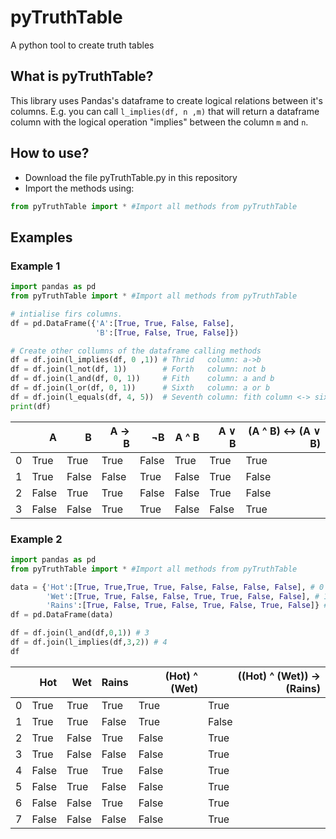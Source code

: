# pyTruthTable
A python tool to create truth tables 

## What is pyTruthTable?
This library uses Pandas's dataframe to create logical relations between it's columns. E.g. you can call `l_implies(df, n ,m)` that will return a dataframe column with the logical operation "implies" between the column `m` and `n`.

## How to use?
- Download the file pyTruthTable.py in this repository
- Import the methods using:
```python
from pyTruthTable import * #Import all methods from pyTruthTable
```

## Examples

### Example 1

```python
import pandas as pd
from pyTruthTable import * #Import all methods from pyTruthTable

# intialise firs columns.
df = pd.DataFrame({'A':[True, True, False, False],
                   'B':[True, False, True, False]})

# Create other collumns of the dataframe calling methods
df = df.join(l_implies(df, 0 ,1)) # Thrid   column: a->b
df = df.join(l_not(df, 1))        # Forth   column: not b
df = df.join(l_and(df, 0, 1))     # Fith    column: a and b
df = df.join(l_or(df, 0, 1))      # Sixth   column: a or b
df = df.join(l_equals(df, 4, 5))  # Seventh column: fith column <-> sixth column
print(df)
```

<div>
<table class="dataframe">
  <thead>
    <tr style="text-align: right;">
      <th></th>
      <th>A</th>
      <th>B</th>
      <th>A → B</th>
      <th>¬B</th>
      <th>A ^ B</th>
      <th>A ∨ B</th>
      <th>(A ^ B) ↔ (A ∨ B)</th>
    </tr>
  </thead>
  <tbody>
    <tr>
      <td>0</td>
      <td>True</td>
      <td>True</td>
      <td>True</td>
      <td>False</td>
      <td>True</td>
      <td>True</td>
      <td>True</td>
    </tr>
    <tr>
      <td>1</td>
      <td>True</td>
      <td>False</td>
      <td>False</td>
      <td>True</td>
      <td>False</td>
      <td>True</td>
      <td>False</td>
    </tr>
    <tr>
      <td>2</td>
      <td>False</td>
      <td>True</td>
      <td>True</td>
      <td>False</td>
      <td>False</td>
      <td>True</td>
      <td>False</td>
    </tr>
    <tr>
      <td>3</td>
      <td>False</td>
      <td>False</td>
      <td>True</td>
      <td>True</td>
      <td>False</td>
      <td>False</td>
      <td>True</td>
    </tr>
  </tbody>
</table>
</div>

### Example 2

```python
import pandas as pd
from pyTruthTable import * #Import all methods from pyTruthTable

data = {'Hot':[True, True,True, True, False, False, False, False], # 0
        'Wet':[True, True, False, False, True, True, False, False], # 1
        'Rains':[True, False, True, False, True, False, True, False]} # 2
df = pd.DataFrame(data)

df = df.join(l_and(df,0,1)) # 3
df = df.join(l_implies(df,3,2)) # 4
df
```




<div>
<table class="dataframe">
  <thead>
    <tr style="text-align: right;">
      <th></th>
      <th>Hot</th>
      <th>Wet</th>
      <th>Rains</th>
      <th>(Hot) ^ (Wet)</th>
      <th>((Hot) ^ (Wet)) → (Rains)</th>
    </tr>
  </thead>
  <tbody>
    <tr>
      <td>0</td>
      <td>True</td>
      <td>True</td>
      <td>True</td>
      <td>True</td>
      <td>True</td>
    </tr>
    <tr>
      <td>1</td>
      <td>True</td>
      <td>True</td>
      <td>False</td>
      <td>True</td>
      <td>False</td>
    </tr>
    <tr>
      <td>2</td>
      <td>True</td>
      <td>False</td>
      <td>True</td>
      <td>False</td>
      <td>True</td>
    </tr>
    <tr>
      <td>3</td>
      <td>True</td>
      <td>False</td>
      <td>False</td>
      <td>False</td>
      <td>True</td>
    </tr>
    <tr>
      <td>4</td>
      <td>False</td>
      <td>True</td>
      <td>True</td>
      <td>False</td>
      <td>True</td>
    </tr>
    <tr>
      <td>5</td>
      <td>False</td>
      <td>True</td>
      <td>False</td>
      <td>False</td>
      <td>True</td>
    </tr>
    <tr>
      <td>6</td>
      <td>False</td>
      <td>False</td>
      <td>True</td>
      <td>False</td>
      <td>True</td>
    </tr>
    <tr>
      <td>7</td>
      <td>False</td>
      <td>False</td>
      <td>False</td>
      <td>False</td>
      <td>True</td>
    </tr>
  </tbody>
</table>
</div>